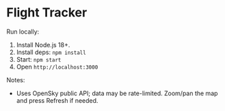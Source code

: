 # Flight Tracker

Run locally:

1. Install Node.js 18+.
2. Install deps: `npm install`
3. Start: `npm start`
4. Open `http://localhost:3000`

Notes:
- Uses OpenSky public API; data may be rate-limited. Zoom/pan the map and press Refresh if needed.

